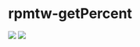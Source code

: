 # rpmtw-getPercent

<img src="https://cdn.discordapp.com/attachments/779337077321367583/870261382807969832/unknown.png">
<img src="https://cdn.discordapp.com/attachments/779337077321367583/870261330517585951/unknown.png">
